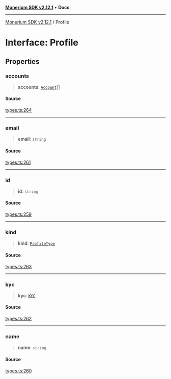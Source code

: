 [**Monerium SDK v2.12.1**](../README.md) • **Docs**

---

[Monerium SDK v2.12.1](../README.md) / Profile

# Interface: Profile

## Properties

### accounts

> **accounts**: [`Account`](Account.md)[]

#### Source

[types.ts:264](https://github.com/monerium/js-monorepo/blob/69aafbf665e06fb1fab9775ca5ee0ba5fb9dbc84/packages/sdk/src/types.ts#L264)

---

### email

> **email**: `string`

#### Source

[types.ts:261](https://github.com/monerium/js-monorepo/blob/69aafbf665e06fb1fab9775ca5ee0ba5fb9dbc84/packages/sdk/src/types.ts#L261)

---

### id

> **id**: `string`

#### Source

[types.ts:259](https://github.com/monerium/js-monorepo/blob/69aafbf665e06fb1fab9775ca5ee0ba5fb9dbc84/packages/sdk/src/types.ts#L259)

---

### kind

> **kind**: [`ProfileType`](../enumerations/ProfileType.md)

#### Source

[types.ts:263](https://github.com/monerium/js-monorepo/blob/69aafbf665e06fb1fab9775ca5ee0ba5fb9dbc84/packages/sdk/src/types.ts#L263)

---

### kyc

> **kyc**: [`KYC`](KYC.md)

#### Source

[types.ts:262](https://github.com/monerium/js-monorepo/blob/69aafbf665e06fb1fab9775ca5ee0ba5fb9dbc84/packages/sdk/src/types.ts#L262)

---

### name

> **name**: `string`

#### Source

[types.ts:260](https://github.com/monerium/js-monorepo/blob/69aafbf665e06fb1fab9775ca5ee0ba5fb9dbc84/packages/sdk/src/types.ts#L260)
